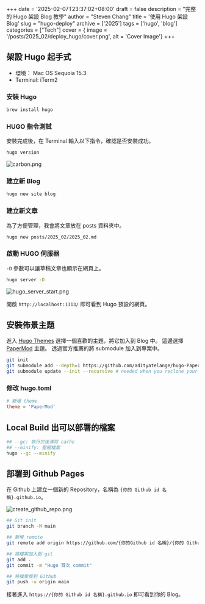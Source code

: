 +++
date = '2025-02-07T23:37:02+08:00'
draft = false
description = "完整的 Hugo 架設 Blog 教學"
author = "Steven Chang"
title = '使用 Hugo 架設 Blog'
slug = "hugo-deploy"
archive = ['2025']
tags = ['hugo', 'blog']
categories = ["Tech"]
cover = { image = '/posts/2025_02/deploy_hugo/cover.png', alt = 'Cover Image'}
+++

## 架設 Hugo 起手式

- 環境： Mac OS Sequoia 15.3
- Terminal: iTerm2

### 安裝 Hugo

```bash
brew install hugo
```

### HUGO 指令測試
安裝完成後，在 Terminal 輸入以下指令，確認是否安裝成功。

```bash
hugo version
```
![carbon.png](/posts/2025_02/deploy_hugo/carbon.png)

### 建立新 Blog

```bash
hugo new site blog
```

### 建立新文章
為了方便管理，我會將文章放在 posts 資料夾中。
```bash 
hugo new posts/2025_02/2025_02.md
```

### 啟動 HUGO 伺服器
`-D` 參數可以讓草稿文章也顯示在網頁上。

```bash
hugo server -D
```

![hugo_server_start.png](/posts/2025_02/deploy_hugo/hugo_server_start.png)

開啟 `http://localhost:1313/` 即可看到 Hugo 預設的網頁。

## 安裝佈景主題
進入 [Hugo Themes](https://themes.gohugo.io/) 選擇一個喜歡的主題，將它加入到 Blog 中。 這邊選擇 [PaperMod](https://github.com/adityatelange/hugo-PaperMod) 主題。
透過官方推薦的將 submodule 加入到專案中。
```bash
git init
git submodule add --depth=1 https://github.com/adityatelange/hugo-PaperMod.git themes/PaperMod
git submodule update --init --recursive # needed when you reclone your repo (submodules may not get cloned automatically)
```

### 修改 hugo.toml
```toml
# 新增 theme
theme = 'PaperMod'
```

## Local Build 出可以部署的檔案
```bash
## --gc: 執行完後清除 cache
## --minify: 壓縮檔案
hugo --gc --minify
```

## 部署到 Github Pages

在 Github 上建立一個新的 Repository，名稱為 `{你的 Github id 名稱}.github.io`。

![create_github_repo.png](/posts/2025_02/deploy_hugo/create_github_repo.png)

```bash
## Git init
git branch -M main

## 新增 remote
git remote add origin https://github.com/{你的Github id 名稱}/{你的 Github id 名稱}.github.io.git

## 將檔案加入到 git
git add .
git commit -m "Hugo 首次 commit"

## 將檔案推到 Github
git push -u origin main
```

接著進入 `https://{你的 Github id 名稱}.github.io` 即可看到你的 Blog。 
